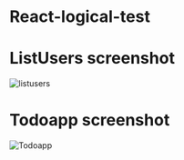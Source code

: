 # React-logical-test

# ListUsers screenshot
![listusers](https://user-images.githubusercontent.com/53030688/121772321-595f1780-cb92-11eb-975c-955b5eaa2cc8.png)

# Todoapp screenshot
![Todoapp](https://user-images.githubusercontent.com/53030688/121772329-63811600-cb92-11eb-9b2f-3514981490e1.png)
